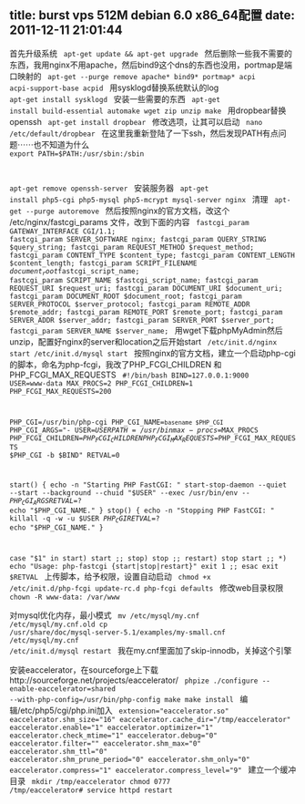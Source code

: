 title: burst vps 512M debian 6.0 x86_64配置
date: 2011-12-11 21:01:44
---

首先升级系统
<code>
apt-get update && apt-get upgrade
</code>
然后删除一些我不需要的东西，我用nginx不用apache，然后bind9这个dns的东西也没用，portmap是端口映射的
<code>
apt-get --purge remove apache* bind9* portmap* acpi acpi-support-base acpid
</code>
用sysklogd替换系统默认的log
<code>
apt-get install sysklogd
</code>
安装一些需要的东西
<code>
apt-get install build-essential automake wget zip unzip make
</code>
用dropbear替换openssh
<code>
apt-get install dropbear
</code>
修改选项，让其可以启动
<code>
nano /etc/default/dropbear
</code>
在这里我重新登陆了一下ssh，然后发现PATH有点问题⋯⋯也不知道为什么
<code>
export PATH=$PATH:/usr/sbin:/sbin

apt-get remove openssh-server
</code>
安装服务器
<code>
apt-get install php5-cgi php5-mysql php5-mcrypt mysql-server nginx
</code>
清理
<code>
apt-get --purge autoremove
</code>
然后按照nginx的官方文档，改这个
/etc/nginx/fastcgi_params
文件，改到下面的内容
<code>
fastcgi_param  GATEWAY_INTERFACE  CGI/1.1;
fastcgi_param  SERVER_SOFTWARE    nginx;
fastcgi_param  QUERY_STRING       $query_string;
fastcgi_param  REQUEST_METHOD     $request_method;
fastcgi_param  CONTENT_TYPE       $content_type;
fastcgi_param  CONTENT_LENGTH     $content_length;
fastcgi_param  SCRIPT_FILENAME    $document_root$fastcgi_script_name;
fastcgi_param  SCRIPT_NAME        $fastcgi_script_name;
fastcgi_param  REQUEST_URI        $request_uri;
fastcgi_param  DOCUMENT_URI       $document_uri;
fastcgi_param  DOCUMENT_ROOT      $document_root;
fastcgi_param  SERVER_PROTOCOL    $server_protocol;
fastcgi_param  REMOTE_ADDR        $remote_addr;
fastcgi_param  REMOTE_PORT        $remote_port;
fastcgi_param  SERVER_ADDR        $server_addr;
fastcgi_param  SERVER_PORT        $server_port;
fastcgi_param  SERVER_NAME        $server_name;
</code>
用wget下载phpMyAdmin然后unzip，配置好nginx的server和location之后开始start
<code>
/etc/init.d/nginx start
/etc/init.d/mysql start
</code>
按照nginx的官方文档，建立一个启动php-cgi的脚本，命名为php-fcgi，我改了PHP_FCGI_CHILDREN 和 PHP_FCGI_MAX_REQUESTS
<code>
#!/bin/bash
BIND=127.0.0.1:9000
USER=www-data
MAX_PROCS=2
PHP_FCGI_CHILDREN=1
PHP_FCGI_MAX_REQUESTS=200

PHP_CGI=/usr/bin/php-cgi
PHP_CGI_NAME=`basename $PHP_CGI`
PHP_CGI_ARGS="- USER=$USER PATH=/usr/bin max-procs=$MAX_PROCS PHP_FCGI_CHILDREN=$PHP_FCGI_CHILDREN PHP_FCGI_MAX_REQUESTS=$PHP_FCGI_MAX_REQUESTS $PHP_CGI -b $BIND"
RETVAL=0

start() {
      echo -n "Starting PHP FastCGI: "
      start-stop-daemon --quiet --start --background --chuid "$USER" --exec /usr/bin/env -- $PHP_CGI_ARGS
      RETVAL=$?
      echo "$PHP_CGI_NAME."
}
stop() {
      echo -n "Stopping PHP FastCGI: "
      killall -q -w -u $USER $PHP_CGI
      RETVAL=$?
      echo "$PHP_CGI_NAME."
}

case "$1" in
    start)
      start
  ;;
    stop)
      stop
  ;;
    restart)
      stop
      start
  ;;
    *)
      echo "Usage: php-fastcgi {start|stop|restart}"
      exit 1
  ;;
esac
exit $RETVAL
</code>
上传脚本，给予权限，设置自动启动
<code>
chmod +x /etc/init.d/php-fcgi
update-rc.d php-fcgi defaults
</code>
修改web目录权限
<code>
chown -R www-data: /var/www
</code>

对mysql优化内存，最小模式
<code>
mv /etc/mysql/my.cnf /etc/mysql/my.cnf.old
cp /usr/share/doc/mysql-server-5.1/examples/my-small.cnf /etc/mysql/my.cnf
/etc/init.d/mysql restart
</code>
我在my.cnf里面加了skip-innodb，关掉这个引擎

安装eaccelerator，在sourceforge上下载http://sourceforge.net/projects/eaccelerator/
<code>
phpize
./configure --enable-eaccelerator=shared --with-php-config=/usr/bin/php-config
make
make install
</code>
编辑/etc/php5/cgi/php.ini加入
<code>
extension="eaccelerator.so"
eaccelerator.shm_size="16"
eaccelerator.cache_dir="/tmp/eaccelerator"
eaccelerator.enable="1"
eaccelerator.optimizer="1"
eaccelerator.check_mtime="1"
eaccelerator.debug="0"
eaccelerator.filter=""
eaccelerator.shm_max="0"
eaccelerator.shm_ttl="0"
eaccelerator.shm_prune_period="0"
eaccelerator.shm_only="0"
eaccelerator.compress="1"
eaccelerator.compress_level="9"
</code>
建立一个缓冲目录
<code>
mkdir /tmp/eaccelerator
chmod 0777 /tmp/eaccelerator# service httpd restart
</code>
